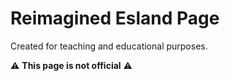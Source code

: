 # Reimagined Esland Page

Created for teaching and educational purposes.

⚠️ **This page is not official** ⚠️
